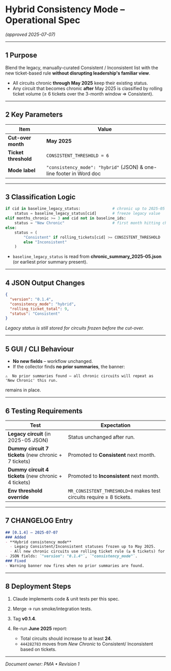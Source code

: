# Hybrid Consistency Mode – Operational Spec  
*(approved 2025-07-07)*

---

## 1 Purpose
Blend the legacy, manually-curated Consistent / Inconsistent list with the new
ticket-based rule **without disrupting leadership's familiar view**.

*   All circuits chronic **through May 2025** keep their existing status.
*   Any circuit that becomes chronic **after** May 2025 is classified by
    rolling ticket volume (≥ 6 tickets over the 3-month window ⇒ Consistent).

---

## 2 Key Parameters

| Item | Value |
|------|-------|
| **Cut-over month** | **May 2025** |
| **Ticket threshold** | `CONSISTENT_THRESHOLD = 6` |
| **Mode label** | `"consistency_mode": "hybrid"` (JSON) & one-line footer in Word doc |

---

## 3 Classification Logic

```python
if cid in baseline_legacy_status:              # chronic up to 2025-05
    status = baseline_legacy_status[cid]       # freeze legacy value
elif months_chronic >= 3 and cid not in baseline_ids:
    status = "New Chronic"                     # first month hitting chronic
else:
    status = (
        "Consistent" if rolling_tickets[cid] >= CONSISTENT_THRESHOLD
        else "Inconsistent"
    )
```

* `baseline_legacy_status` is read from **chronic\_summary\_2025-05.json**
  (or earliest prior summary present).

---

## 4 JSON Output Changes

```json
{
  "version": "0.1.4",
  "consistency_mode": "hybrid",
  "rolling_ticket_total": 9,
  "status": "Consistent"
}
```

*Legacy status is still stored for circuits frozen before the cut-over.*

---

## 5 GUI / CLI Behaviour

* **No new fields** – workflow unchanged.
* If the collector finds **no prior summaries**, the banner:

```
⚠️  No prior summaries found – all chronic circuits will repeat as
'New Chronic' this run.
```

remains in place.

---

## 6 Testing Requirements

| Test                                                  | Expectation                                                          |
| ----------------------------------------------------- | -------------------------------------------------------------------- |
| **Legacy circuit** (in 2025-05 JSON)                  | Status unchanged after run.                                          |
| **Dummy circuit 7 tickets** (new chronic + 7 tickets) | Promoted to **Consistent** next month.                               |
| **Dummy circuit 4 tickets** (new chronic + 4 tickets) | Promoted to **Inconsistent** next month.                             |
| **Env threshold override**                            | `MR_CONSISTENT_THRESHOLD=8` makes test circuits require ≥ 8 tickets. |

---

## 7 CHANGELOG Entry

```markdown
## [0.1.4] – 2025-07-07
### Added
- **Hybrid consistency mode**  
  - Legacy Consistent/Inconsistent statuses frozen up to May 2025.  
  - All new chronic circuits use rolling ticket rule (≥ 6 tickets) for status.
- JSON fields: `"version": "0.1.4"`, `"consistency_mode"`.
### Fixed
- Warning banner now fires when no prior summaries are found.
```

---

## 8 Deployment Steps

1. Claude implements code & unit tests per this spec.
2. Merge → run smoke/integration tests.
3. Tag **v0.1.4**.
4. Re-run **June 2025** report:

   * Total circuits should increase to at least **24**.
   * `444282783` moves from *New Chronic* to Consistent/ Inconsistent based on tickets.

---

*Document owner: PMA • Revision 1*